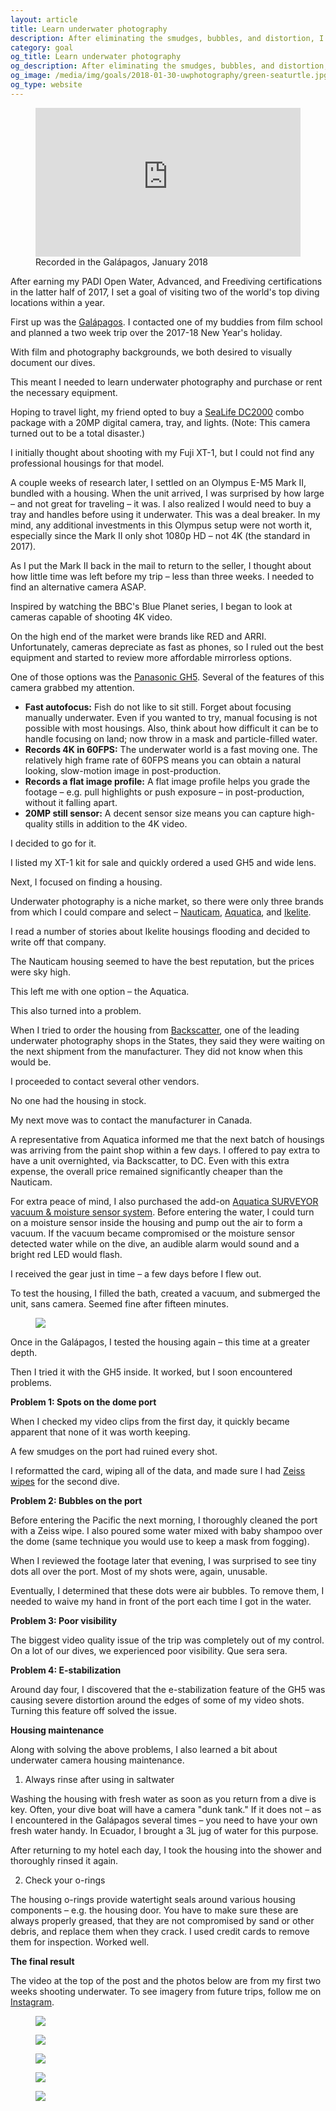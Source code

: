 ```yaml
---
layout: article
title: Learn underwater photography
description: After eliminating the smudges, bubbles, and distortion, I finally started capturing some decent imagery.
category: goal
og_title: Learn underwater photography
og_description: After eliminating the smudges, bubbles, and distortion, I finally started capturing some decent imagery.
og_image: /media/img/goals/2018-01-30-uwphotography/green-seaturtle.jpg
og_type: website
---
```


<div class="medium-frame">
		<figure>
<style>.embed-container { position: relative; padding-bottom: 56.25%; height: 0; overflow: hidden; max-width: 100%; } .embed-container iframe, .embed-container object, .embed-container embed { position: absolute; top: 0; left: 0; width: 100%; height: 100%; }</style><div class='embed-container'><iframe src='https://www.youtube.com/embed/3zzmpjuzBCE' frameborder='0' allowfullscreen></iframe></div>
	<figcaption>Recorded in the Galápagos, January 2018</figcaption>
	</figure>
</div>

After earning my PADI Open Water, Advanced, and Freediving certifications in the latter half of 2017, I set a goal of visiting two of the world's top diving locations within a year.

First up was the <a href="{% post_url goal/2018-01-29-galapagos %}">Galápagos</a>. I contacted one of my buddies from film school and planned a two week trip over the 2017-18 New Year's holiday.

With film and photography backgrounds, we both desired to visually document our dives.

This meant I needed to learn underwater photography and purchase or rent the necessary equipment.

Hoping to travel light, my friend opted to buy a [SeaLife DC2000](https://www.bhphotovideo.com/c/product/1294161-REG/sealife_sl746_dc2000_camera_pro_duo.html) combo package with a 20MP digital camera, tray, and lights. (Note: This camera turned out to be a total disaster.)

I initially thought about shooting with my Fuji XT-1, but I could not find any professional housings for that model. 

A couple weeks of research later, I settled on an Olympus E-M5 Mark II, bundled with a housing. When the unit arrived, I was surprised by how large – and not great for traveling – it was. I also realized I would need to buy a tray and handles before using it underwater. This was a deal breaker. In my mind, any additional investments in this Olympus setup were not worth it, especially since the Mark II only shot 1080p HD – not 4K (the standard in 2017).

As I put the Mark II back in the mail to return to the seller, I thought about how little time was left before my trip – less than three weeks. I needed to find an alternative camera ASAP.

Inspired by watching the BBC's Blue Planet series, I began to look at cameras capable of shooting 4K video.

On the high end of the market were brands like RED and ARRI. Unfortunately, cameras depreciate as fast as phones, so I ruled out the best equipment and started to review more affordable mirrorless options.

One of those options was the [Panasonic GH5](https://www.amazon.com/PANASONIC-Mirrorless-Camera-Megapixels-DC-GH5KBODY/dp/B01MZ3LQQ5). Several of the features of this camera grabbed my attention.

* **Fast autofocus:** Fish do not like to sit still. Forget about focusing manually underwater. Even if you wanted to try, manual focusing is not possible with most housings. Also, think about how difficult it can be to handle focusing on land; now throw in a mask and particle-filled water.
* **Records 4K in 60FPS:** The underwater world is a fast moving one. The relatively high frame rate of 60FPS means you can obtain a natural looking, slow-motion image in post-production.
* **Records a flat image profile:** A flat image profile helps you grade the footage – e.g. pull highlights or push exposure – in post-production, without it falling apart.
* **20MP still sensor:** A decent sensor size means you can capture high-quality stills in addition to the 4K video. 

I decided to go for it.

I listed my XT-1 kit for sale and quickly ordered a used GH5 and wide lens.

Next, I focused on finding a housing.

Underwater photography is a niche market, so there were only three brands from which I could compare and select – [Nauticam](https://www.nauticam.com/products/na-gh5-housing-for-panasonic-lumix-gh5-camera), [Aquatica](http://www.aquatica.ca/en/products_dslr_agh5.html), and [Ikelite](https://www.ikelite.com/products/200dl-underwater-housing-for-panasonic-lumix-gh5-mirrorless-micro-four-thirds-cameras).

I read a number of stories about Ikelite housings flooding and decided to write off that company.

The Nauticam housing seemed to have the best reputation, but the prices were sky high.

This left me with one option – the Aquatica.

This also turned into a problem.

When I tried to order the housing from [Backscatter](https://www.backscatter.com/), one of the leading underwater photography shops in the States, they said they were waiting on the next shipment from the manufacturer. They did not know when this would be.

I proceeded to contact several other vendors.

No one had the housing in stock.

My next move was to contact the manufacturer in Canada.

A representative from Aquatica informed me that the next batch of housings was arriving from the paint shop within a few days. I offered to pay extra to have a unit overnighted, via Backscatter, to DC. Even with this extra expense, the overall price remained significantly cheaper than the Nauticam.

For extra peace of mind, I also purchased the add-on [Aquatica SURVEYOR vacuum & moisture sensor system](http://aquatica.ca/en/accessories_surveyor.html). Before entering the water, I could turn on a moisture sensor inside the housing and pump out the air to form a vacuum. If the vacuum became compromised or the moisture sensor detected water while on the dive, an audible alarm would sound and a bright red LED would flash.

I received the gear just in time – a few days before I flew out.

To test the housing, I filled the bath, created a vacuum, and submerged the unit, sans camera. Seemed fine after fifteen minutes.

<div class="small-frame">
	<figure>
		<img src="{{ site.github.url }}/media/img/goals/2018-01-30-uwphotography/housing.jpg">
	</figure>
</div>

Once in the Galápagos, I tested the housing again – this time at a greater depth.

Then I tried it with the GH5 inside. It worked, but I soon encountered problems.

**Problem 1: Spots on the dome port** 

When I checked my video clips from the first day, it quickly became apparent that none of it was worth keeping.

A few smudges on the port had ruined every shot.

I reformatted the card, wiping all of the data, and made sure I had [Zeiss wipes](https://www.amazon.com/Zeiss-Pre-Moistened-Cleaning-Wipes-5-Inches/dp/B00UWNFRIA) for the second dive.

**Problem 2: Bubbles on the port** 

Before entering the Pacific the next morning, I thoroughly cleaned the port with a Zeiss wipe. I also poured some water mixed with baby shampoo over the dome (same technique you would use to keep a mask from fogging). 

When I reviewed the footage later that evening, I was surprised to see tiny dots all over the port. Most of my shots were, again, unusable.

Eventually, I determined that these dots were air bubbles. To remove them, I needed to waive my hand in front of the port each time I got in the water.

**Problem 3: Poor visibility**

The biggest video quality issue of the trip was completely out of my control. On a lot of our dives, we experienced poor visibility. Que sera sera.

**Problem 4: E-stabilization**

Around day four, I discovered that the e-stabilization feature of the GH5 was causing severe distortion around the edges of some of my video shots. Turning this feature off solved the issue.

**Housing maintenance**

Along with solving the above problems, I also learned a bit about underwater camera housing maintenance.

1. Always rinse after using in saltwater

Washing the housing with fresh water as soon as you return from a dive is key. Often, your dive boat will have a camera "dunk tank." If it does not – as I encountered in the Galápagos several times – you need to have your own fresh water handy. In Ecuador, I brought a 3L jug of water for this purpose.

After returning to my hotel each day, I took the housing into the shower and thoroughly rinsed it again.

2. Check your o-rings

The housing o-rings provide watertight seals around various housing components – e.g. the housing door. You have to make sure these are always properly greased, that they are not compromised by sand or other debris, and replace them when they crack. I used credit cards to remove them for inspection. Worked well.

**The final result**

The video at the top of the post and the photos below are from my first two weeks shooting underwater. To see imagery from future trips, follow me on [Instagram](https://www.instagram.com/rtmup/).

<div class="medium-frame">
	<figure>
		<img src="{{ site.github.url }}/media/img/goals/2018-01-30-uwphotography/green-seaturtle.jpg">
	</figure>
	<figure>
		<img src="{{ site.github.url }}/media/img/goals/2018-01-30-uwphotography/joe.jpg">
	</figure>
	<figure>
		<img src="{{ site.github.url }}/media/img/goals/2018-01-30-uwphotography/black-salema-school.jpg">
	</figure>
	<figure>
		<img src="{{ site.github.url }}/media/img/goals/2018-01-30-uwphotography/black-salemas-2.jpg">
	</figure>
	<figure>
		<img src="{{ site.github.url }}/media/img/goals/2018-01-30-uwphotography/green-seaturtle-2.jpg">
	</figure>
</div>